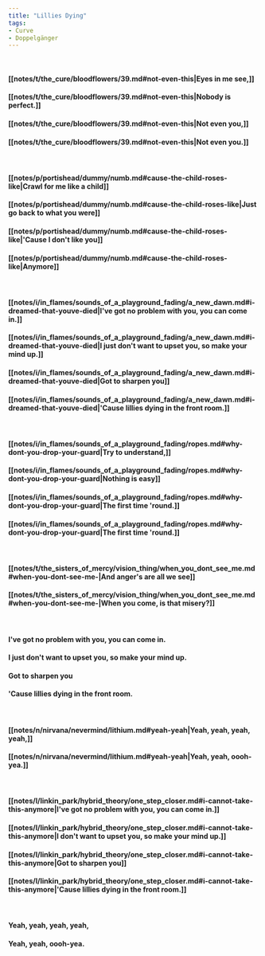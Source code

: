```yaml
---
title: "Lillies Dying"
tags:
- Curve
- Doppelgänger
---
```

&nbsp;
#### [[notes/t/the_cure/bloodflowers/39.md#not-even-this|Eyes in me see,]]
#### [[notes/t/the_cure/bloodflowers/39.md#not-even-this|Nobody is perfect.]]
#### [[notes/t/the_cure/bloodflowers/39.md#not-even-this|Not even you,]]
#### [[notes/t/the_cure/bloodflowers/39.md#not-even-this|Not even you.]]
&nbsp;
#### [[notes/p/portishead/dummy/numb.md#cause-the-child-roses-like|Crawl for me like a child]]
#### [[notes/p/portishead/dummy/numb.md#cause-the-child-roses-like|Just go back to what you were]]
#### [[notes/p/portishead/dummy/numb.md#cause-the-child-roses-like|'Cause I don't like you]]
#### [[notes/p/portishead/dummy/numb.md#cause-the-child-roses-like|Anymore]]
&nbsp;
#### [[notes/i/in_flames/sounds_of_a_playground_fading/a_new_dawn.md#i-dreamed-that-youve-died|I've got no problem with you, you can come in.]]
#### [[notes/i/in_flames/sounds_of_a_playground_fading/a_new_dawn.md#i-dreamed-that-youve-died|I just don't want to upset you, so make your mind up.]]
#### [[notes/i/in_flames/sounds_of_a_playground_fading/a_new_dawn.md#i-dreamed-that-youve-died|Got to sharpen you]]
#### [[notes/i/in_flames/sounds_of_a_playground_fading/a_new_dawn.md#i-dreamed-that-youve-died|'Cause lillies dying in the front room.]]
&nbsp;
#### [[notes/i/in_flames/sounds_of_a_playground_fading/ropes.md#why-dont-you-drop-your-guard|Try to understand,]]
#### [[notes/i/in_flames/sounds_of_a_playground_fading/ropes.md#why-dont-you-drop-your-guard|Nothing is easy]]
#### [[notes/i/in_flames/sounds_of_a_playground_fading/ropes.md#why-dont-you-drop-your-guard|The first time 'round.]]
#### [[notes/i/in_flames/sounds_of_a_playground_fading/ropes.md#why-dont-you-drop-your-guard|The first time 'round.]]
&nbsp;
#### [[notes/t/the_sisters_of_mercy/vision_thing/when_you_dont_see_me.md#when-you-dont-see-me-|And anger's are all we see]]
#### [[notes/t/the_sisters_of_mercy/vision_thing/when_you_dont_see_me.md#when-you-dont-see-me-|When you come, is that misery?]]
&nbsp;
#### I've got no problem with you, you can come in.
#### I just don't want to upset you, so make your mind up.
#### Got to sharpen you
#### 'Cause lillies dying in the front room.
&nbsp;
#### [[notes/n/nirvana/nevermind/lithium.md#yeah-yeah|Yeah, yeah, yeah, yeah,]]
#### [[notes/n/nirvana/nevermind/lithium.md#yeah-yeah|Yeah, yeah, oooh-yea.]]
&nbsp;
#### [[notes/l/linkin_park/hybrid_theory/one_step_closer.md#i-cannot-take-this-anymore|I've got no problem with you, you can come in.]]
#### [[notes/l/linkin_park/hybrid_theory/one_step_closer.md#i-cannot-take-this-anymore|I don't want to upset you, so make your mind up.]]
#### [[notes/l/linkin_park/hybrid_theory/one_step_closer.md#i-cannot-take-this-anymore|Got to sharpen you]]
#### [[notes/l/linkin_park/hybrid_theory/one_step_closer.md#i-cannot-take-this-anymore|'Cause lillies dying in the front room.]]
&nbsp;
#### Yeah, yeah, yeah, yeah,
#### Yeah, yeah, oooh-yea.
